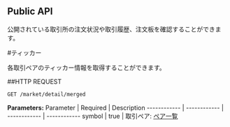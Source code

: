 Public API
-----------------------------------------------
公開されている取引所の注文状況や取引履歴、注文板を確認することができます。


#ティッカー

各取引ペアのティッカー情報を取得することができます。

##HTTP REQUEST

```txt
GET /market/detail/merged
```

**Parameters:**
Parameter | Required | Description
------------ | ------------ | ------------ | ------------
symbol | true | 取引ペア: [ペア一覧](pairs.md)
